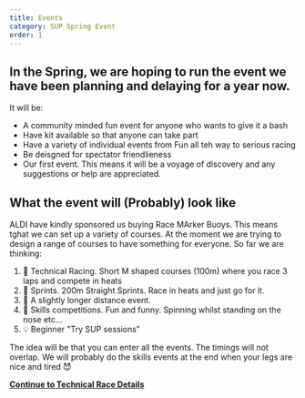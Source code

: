 ```yaml
---
title: Events
category: SUP Spring Event
order: 1
---
```


## In the Spring, we are hoping to run the event we have been planning and delaying for a year now. 
It will be:
- A community minded fun event for anyone who wants to give it a bash
- Have kit available so that anyone can take part
- Have a variety of individual events from Fun all teh way to serious racing
- Be deisgned for spectator friendlieness
- Our first event. This means it will be a voyage of discovery and any suggestions or help are appreciated.

## What the event will (Probably) look like

ALDI   have kindly sponsored us buying Race MArker Buoys. 
This means tghat we can set up a variety of courses. 
At the moment we are trying to design a range of courses to have something for everyone.
So far we are thinking:
1.  🏁 Technical Racing. Short M shaped courses (100m) where you race 3 laps and compete in heats
2.  🏁 Sprints. 200m Straight Sprints. Race in heats and just go for it.
3.  🏁 A slightly longer distance event.
4.  📐 Skills competitions. Fun and funny. Spinning whilst standing on the nose etc...
5.  💡 Beginner "Try SUP sessions"  

The idea will be that you can enter all the events. 
The timings will not overlap.
We will probably do the skills events at the end when your legs are nice and tired 😈


**[Continue to Technical Race Details](/clyde/Content/101.md/)**
